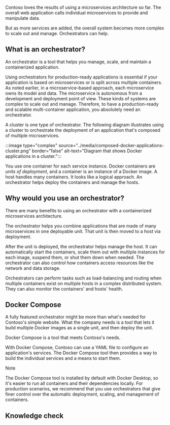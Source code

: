 Contoso loves the results of using a microservices architecture so far. The overall web application calls individual microservices to provide and manipulate data.

But as more services are added, the overall system becomes more complex to scale out and manage. Orchestrators can help.

## What is an orchestrator?

An orchestrator is a tool that helps you manage, scale, and maintain a containerized application.

Using orchestrators for production-ready applications is essential if your application is based on microservices or is split across multiple containers. As noted earlier, in a microservice-based approach, each microservice owns its model and data. The microservice is autonomous from a development and deployment point of view. These kinds of systems are complex to scale out and manage. Therefore, to have a production-ready and scalable multi-container application, you absolutely need an orchestrator.

A cluster is one type of orchestrator. The following diagram illustrates using a cluster to orchestrate the deployment of an application that's composed of multiple microservices.

:::image type="complex" source="../media/composed-docker-applications-cluster.png" border="false" alt-text="Diagram that shows Docker applications in a cluster.":::

You use one container for each service instance. Docker containers are *units of deployment*, and a container is an instance of a Docker image. A host handles many containers. It looks like a logical approach. An orchestrator helps deploy the containers and manage the hosts.

## Why would you use an orchestrator?

There are many benefits to using an orchestrator with a containerized microservices architecture.

The orchestrator helps you combine applications that are made of many microservices in one deployable unit. That unit is then moved to a host via deployment.

After the unit is deployed, the orchestrator helps manage the host. It can automatically start the containers, scale them out with multiple instances for each image, suspend them, or shut them down when needed. The orchestrator can also control how containers access resources like the network and data storage.

Orchestrators can perform tasks such as load-balancing and routing when multiple containers exist on multiple hosts in a complex distributed system. They can also monitor the containers' and hosts' health.

## Docker Compose

A fully featured orchestrator might be more than what's needed for Contoso's simple website. What the company needs is a tool that lets it build multiple Docker images as a single unit, and then deploy the unit.

Docker Compose is a tool that meets Contoso's needs.

With Docker Compose, Contoso can use a YAML file to configure an application's services. The Docker Compose tool then provides a way to build the individual services and a means to start them.

> [!NOTE]
> The Docker Compose tool is installed by default with Docker Desktop, so it's easier to run all containers and their dependencies locally. For production scenarios, we recommend that you use orchestrators that give finer control over the automatic deployment, scaling, and management of containers.

## Knowledge check
